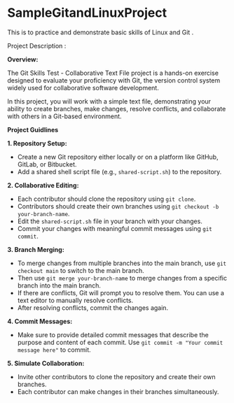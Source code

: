 # SampleGitandLinuxProject
This is to practice and demonstrate basic skills of Linux and Git .

Project Description :

**Overview:**

The Git Skills Test - Collaborative Text File project is a hands-on exercise designed to evaluate your proficiency with Git, the version control system widely used for collaborative software development. 

In this project, you will work with a simple text file, 
demonstrating your ability to create branches, make changes, resolve conflicts, and collaborate with others in a Git-based environment.



**Project Guidlines**

**1. Repository Setup:**
   - Create a new Git repository either locally or on a platform like GitHub, GitLab, or Bitbucket.
   - Add a shared shell script file (e.g., `shared-script.sh`) to the repository.

**2. Collaborative Editing:**
   - Each contributor should clone the repository using `git clone`.
   - Contributors should create their own branches using `git checkout -b your-branch-name`.
   - Edit the `shared-script.sh` file in your branch with your changes.
   - Commit your changes with meaningful commit messages using `git commit`.

**3. Branch Merging:**
   - To merge changes from multiple branches into the main branch, use `git checkout main` to switch to the main branch.
   - Then use `git merge your-branch-name` to merge changes from a specific branch into the main branch.
   - If there are conflicts, Git will prompt you to resolve them. You can use a text editor to manually resolve conflicts.
   - After resolving conflicts, commit the changes again.

**4. Commit Messages:**
   - Make sure to provide detailed commit messages that describe the purpose and content of each commit. Use `git commit -m "Your commit message here"` to commit.


**5. Simulate Collaboration:**
   - Invite other contributors to clone the repository and create their own branches.
   - Each contributor can make changes in their branches simultaneously.


